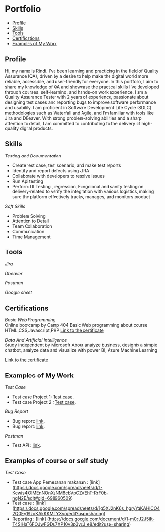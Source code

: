 # Portfolio 
- [Profile](#Profile)
- [Skills](#skills)
- [Tools](#tools)
- [Certifications](#certifications)
- [Examples of My Work](#examples-of-my-work)

## Profile

Hi, my name is Rindi. I’ve been learning and practicing in the field of Quality Assurance (QA), driven by a desire to help make the digital world more reliable, accessible, and user-friendly for everyone.
In this portfolio, I aim to share my knowledge of QA and showcase the practical skills I’ve developed through courses, self-learning, and hands-on work experience.
I am a Quality Assurance Tester with 2 years of experience, passionate about designing test cases and reporting bugs to improve software performance and usability. I am proficient in Software Development Life Cycle (SDLC) methodologies such as Waterfall and Agile, and I’m familiar with tools like Jira and DBeaver.
With strong problem-solving abilities and a sharp attention to detail, I am committed to contributing to the delivery of high-quality digital products.

## Skills

_Testing and Documentation_
  * Create test case, test scenario, and make test reports
  *  Identify and report defects using JIRA
  * Collaborate with developers to resolve issues
  * Run Api testing
  * Perform UI Testing , regression, Fungcional and sanity testing on delivery-related to verify the integration with various logistics, making sure the
platform effectively tracks, manages, and monitors product

_Soft Skills_
* Problem Solving
* Attention to Detail
* Team Collaboration
* Communication
* Time Management

## Tools

_Jira_ 
  
_Dbeaver_

_Postman_

_Google sheet_

## Certifications

_Basic Web Programming_   
Online bootcamp by Camp 404 
Basic Web programming  about course HTML,CSS,Javascript,PHP
[Link to the certificate](https://drive.google.com/file/d/1IcwtVyg5Q-C4wtDG5C-lRPussetpQkpo/view?usp=drive_link)

_Data And Artificial Intelligence_  
Study Independent by Microsoft 
About analyze business, designis a simple chatbot, analyze data and visualize with power BI, Azure Machine Learning

[Link to the certificate](https://drive.google.com/drive/search?q=sertif)


## Examples of My Work
_Test Case_  
  * Test case Project 1: [Test case](https://docs.google.com/spreadsheets/d/1h775P_sUxYuXN7FTW1P4AyrLuvyCLr5C/edit?usp=drivesdk&ouid=110715236908899036629&rtpof=true&sd=true).
  * Test case Project 2 : [Test case](https://docs.google.com/spreadsheets/d/1VD-Ii2PnIcWXUXMN0EheeRzwaf_8dGG8/edit?usp=drivesdk&ouid=110715236908899036629&rtpof=true&sd=true).

_Bug Report_
  * Bug report: [link](https://docs.google.com/spreadsheets/d/1W3MJnhU-qOQUKLabX9xJ0QHP2EecPpR7/edit?usp=drivesdk&ouid=110715236908899036629&rtpof=true&sd=true).
  * Bug report: [link](https://docs.google.com/spreadsheets/d/1LHkEpz_y_mOWjtR25kPNtLUNJWYQz7kZ/edit?usp=drivesdk&ouid=110715236908899036629&rtpof=true&sd=true).


_Postman_
  * Test API : [link](https://docs.google.com/document/d/14wPoL7CBpRluVwbjQ174nYgcls7KUWZf/edit?usp=drivesdk&ouid=110715236908899036629&rtpof=true&sd=true).

## Examples of course or self study
_Test Case_  
  * Test case App Pemesanan makanan : [link] (https://docs.google.com/spreadsheets/d/1-Kcwis4jOlMEnNOnXaNM8cbVpCZVEhT-RrF0b-ngN2E/edit#gid=698960509)
  * Test case : [link] (https://docs.google.com/spreadsheets/d/1g5XJ2nK6s_hgryYgKAHlCO42Q0Ey1SzoKAkKKMTYXvo/edit?usp=sharing)
  * Reporting : [link] (https://docs.google.com/document/d/1-m0cJ2J5iIt-T4SlHaT6FOJwFGDu7XP10v3p3ycJ_e8/edit?usp=sharing)

    


  


